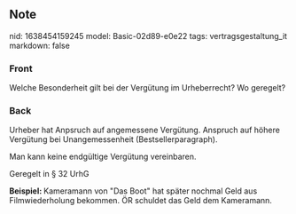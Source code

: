 ## Note
nid: 1638454159245
model: Basic-02d89-e0e22
tags: vertragsgestaltung_it
markdown: false

### Front
Welche Besonderheit gilt bei der Vergütung im Urheberrecht? Wo geregelt?

### Back
Urheber hat Anpsruch auf angemessene Vergütung. Anspruch auf höhere Vergütung bei Unangemessenheit (Bestsellerparagraph).

Man kann keine endgültige Vergütung vereinbaren.

Geregelt in § 32 UrhG

<b>Beispiel:
</b>Kameramann von "Das Boot" hat später nochmal Geld aus Filmwiederholung bekommen. ÖR schuldet das Geld dem Kameramann.

